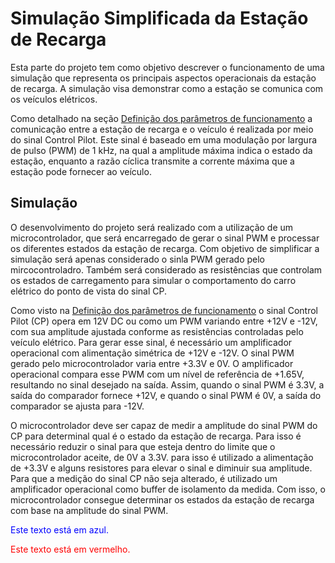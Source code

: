 # Simulação Simplificada da Estação de Recarga
Esta parte do projeto tem como objetivo descrever o funcionamento de uma simulação que representa os principais aspectos operacionais da estação de recarga. A simulação visa demonstrar como a estação se comunica com os veículos elétricos.

Como detalhado na seção [Definição dos parâmetros de funcionamento](Definição%20dos%20parâmetros%20de%20funcionamento.md) a comunicação entre a estação de recarga e o veículo é realizada por meio do sinal Control Pilot. Este sinal é baseado em uma modulação por largura de pulso (PWM) de 1 kHz, na qual a amplitude máxima indica o estado da estação, enquanto a razão cíclica transmite a corrente máxima que a estação pode fornecer ao veículo.

## Simulação

O desenvolvimento do projeto será realizado com a utilização de um microcontrolador, que será encarregado de gerar o sinal PWM e processar os diferentes estados da estação de recarga. Com objetivo de simplificar a simulação será apenas considerado o sinla PWM gerado pelo mircocontroladro. Também será considerado as resistências que controlam os estados de carregamento para simular o comportamento do carro elétrico do ponto de vista do sinal CP.

Como visto na [Definição dos parâmetros de funcionamento](Definição%20dos%20parâmetros%20de%20funcionamento.md) o sinal Control Pilot (CP) opera em 12V DC ou como um PWM variando entre +12V e -12V, com sua amplitude ajustada conforme as resistências controladas pelo veículo elétrico. Para gerar esse sinal, é necessário um amplificador operacional com alimentação simétrica de +12V e -12V. O sinal PWM gerado pelo microcontrolador varia entre +3.3V e 0V. O amplificador operacional compara esse PWM com um nível de referência de +1.65V, resultando no sinal desejado na saída. Assim, quando o sinal PWM é 3.3V, a saída do comparador fornece +12V, e quando o sinal PWM é 0V, a saída do comparador se ajusta para -12V.

O microcontrolador deve ser capaz de medir a amplitude do sinal PWM do CP para determinal qual é o estado da estação de recarga. Para isso é necessário reduzir o sinal para que esteja dentro do limite que o microcontrolador aceite, de 0V a 3.3V. para isso é utilizado a alimentação de +3.3V e alguns resistores para elevar o sinal e diminuir sua amplitude. Para que a medição do sinal CP não seja alterado, é utilizado um amplificador operacional como buffer de isolamento da medida. Com isso, o microcontrolador consegue determinar os estados da estação de recarga com base na amplitude do sinal PWM.

<p style="color: blue;">Este texto está em azul.</p>
<span style="color: red;">Este texto está em vermelho.</span>
